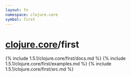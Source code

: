```yaml
---
layout: fn
namespace: clojure.core
symbol: first
---
```


# [clojure.core](../)/first

{% include 1.5.1/clojure.core/first/docs.md %}
{% include 1.5.1/clojure.core/first/examples.md %}
{% include 1.5.1/clojure.core/first/src.md %}

